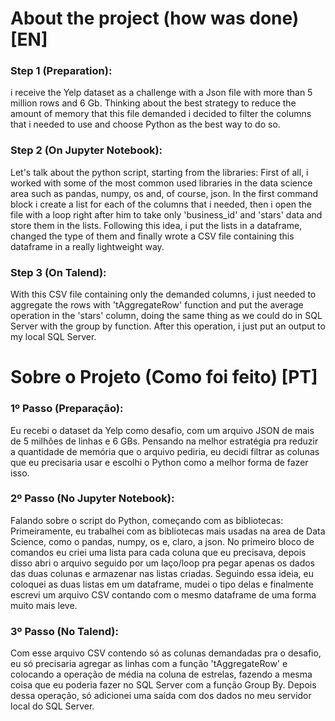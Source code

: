 
# About the project (how was done) [EN]

   ### Step 1 (Preparation):
   i receive the Yelp dataset as a challenge with a Json file with more than 5 million rows and 6 Gb. Thinking about the best strategy to reduce the amount of memory that this file demanded i decided to filter the columns that i needed to use and choose Python as the best way to do so.
 
   ### Step 2 (On Jupyter Notebook):
   Let's talk about the python script, starting from the libraries:
   First of all, i worked with some of the most common used libraries in the data science area such as pandas, numpy, os and, of course, json. 
   In the first command block i create a list for each of the columns that i needed, then i open the file with a loop right after him to take only 'business_id' and 'stars' data and store them in the lists.
   Following this idea, i put the lists in a dataframe, changed the type of them and finally wrote a CSV file containing this dataframe in a really lightweight way.
   
   ### Step 3 (On Talend):
   With this CSV file containing only the demanded columns, i just needed to aggregate the rows with 'tAggregateRow' function and put the average operation in the 'stars' column, doing the same thing as we could do in SQL Server with the group by function. After this operation, i just put an output to my local SQL Server.
   
   
# Sobre o Projeto (Como foi feito) [PT]

   ### 1º Passo (Preparação):
   Eu recebi o dataset da Yelp como desafio, com um arquivo JSON de mais de 5 milhões de linhas e 6 GBs. Pensando na melhor estratégia pra reduzir a quantidade de memória que o arquivo pediria, eu decidi filtrar as colunas que eu precisaria usar e escolhi o Python como a melhor forma de fazer isso.
 
   ### 2º Passo (No Jupyter Notebook):
   Falando sobre o script do Python, começando com as bibliotecas:
   Primeiramente, eu trabalhei com as bibliotecas mais usadas na area de Data Science, como o pandas, numpy, os e, claro, a json.
   No primeiro bloco de comandos eu criei uma lista para cada coluna que eu precisava, depois disso abri o arquivo seguido por um laço/loop pra pegar apenas os dados das duas colunas e armazenar nas listas criadas.
   Seguindo essa ideia, eu coloquei as duas listas em um dataframe, mudei o tipo delas e finalmente escrevi um arquivo CSV contando com o mesmo dataframe de uma forma muito mais leve.
   
   ### 3º Passo (No Talend):
   Com esse arquivo CSV contendo só as colunas demandadas pra o desafio, eu só precisaria agregar as linhas com a função 'tAggregateRow' e colocando a operação de média na coluna de estrelas, fazendo a mesma coisa que eu poderia fazer no SQL Server com a função Group By. Depois dessa operação, só adicionei uma saída com dos dados no meu servidor local do SQL Server.
